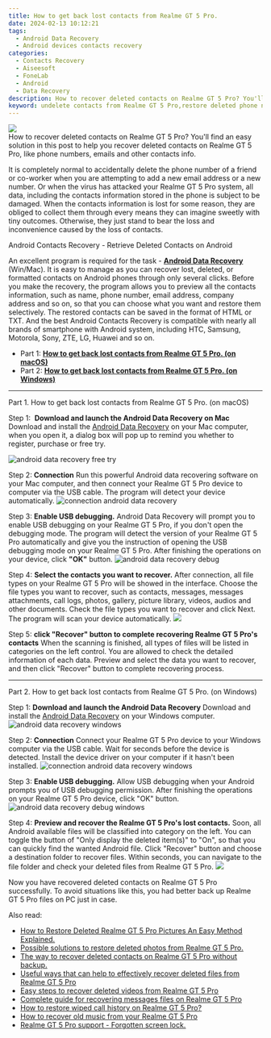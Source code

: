 ```yaml
---
title: How to get back lost contacts from Realme GT 5 Pro.
date: 2024-02-13 10:12:21
tags: 
  - Android Data Recovery
  - Android devices contacts recovery
categories: 
  - Contacts Recovery
  - Aiseesoft
  - FoneLab
  - Android
  - Data Recovery
description: How to recover deleted contacts on Realme GT 5 Pro? You'll find an easy solution in this post to help you recover deleted contacts on Realme GT 5 Pro, like phone numbers, emails and other contacts info.
keyword: undelete contacts from Realme GT 5 Pro,restore deleted phone number on Realme GT 5 Pro,android contacts retrieval,regain missing contacts,recover lost contacts from Realme GT 5 Pro,unerase contacts,how to get contacts back from Realme GT 5 Pro,how to recover contacts in Realme GT 5 Pro,extract contacts from water damaged phone Realme GT 5 Pro,how to recover contacts on Realme GT 5 Pro,Realme GT 5 Pro issues with contacts deleted,lost all contacts in Realme GT 5 Pro again
---
```


<img src="https://img0mobiles.techidaily.com/images/best-assets/devices/realme/realme-gt-5-pro/5.jpg" class="atpl-imgstyle"  />

<div class="atpl-content atpl-for-fonelab-android recover-contacts">

<div class="atpl-post-description-part-1">
How to recover deleted contacts on Realme GT 5 Pro? You'll find an easy solution in this post to help you recover deleted contacts on Realme GT 5 Pro, like phone numbers, emails and other contacts info.
</div>




<div class="atpl-post-description-part-2">
<div class="tpl-content-sub-paragraph-normal">
  <p>
    It is completely normal to accidentally delete the phone number of a friend or co-worker when you are attempting to add a new email address or a new number. Or when the virus has attacked your Realme GT 5 Pro system, all data, including the contacts information stored in the phone is subject to be damaged. When the contacts information is lost for some reason, they are obliged to collect them through every means they can imagine sweetly with tiny outcomes. Otherwise, they just stand to bear the loss and inconvenience caused by the loss of contacts.
  </p>
</div>
</div>

<div class="atpl-post-description-part-3">
<div class="tpl-content-sub-paragraph-title">
  Android Contacts Recovery - Retrieve Deleted Contacts on Android
</div>
<div class="tpl-content-sub-paragraph-content">
  <p>
    An excellent program is required for the task - <a href="https://tools.techidaily.com/aiseesoft-android-data-recovery/" target="_blank" rel="noopener"><strong>Android Data Recovery</strong></a> (Win/Mac). It is easy to manage as you can recover lost, deleted, or formatted contacts on Android phones through only several clicks. Before you make the recovery, the program allows you to preview all the contacts information, such as name, phone number, email address, company address and so on, so that you can choose what you want and restore them selectively. The restored contacts can be saved in the format of HTML or TXT. And the best Android Contacts Recovery is compatible with nearly all brands of smartphone with Android system, including HTC, Samsung, Motorola, Sony, ZTE, LG, Huawei and so on.
  </p>
</div>

</div>


<ul>
  <li>Part 1: <strong><a href="#p1"> How to get back lost contacts from Realme GT 5 Pro.  (on macOS)</a></strong></li>
  <li>Part 2: <strong><a href="#p2"> How to get back lost contacts from Realme GT 5 Pro.  (on Windows)</a></strong></li>
</ul>




<!-- Part 1 -->
<a id="p1" name="p1" ></a><hr>

<div>
  <span class="atpl-step-part-style">Part 1. How to get back lost contacts from Realme GT 5 Pro. (on macOS)</span>
</div>  

<span class="atpl-stepstyle-a"><span>Step 1: </span></span> <strong>Download and launch the Android Data Recovery on Mac</strong>
Download and install the <a href="https://tools.techidaily.com/aiseesoft-android-data-recovery/" target="_blank" rel="noopener">Android Data Recovery</a> on your Mac computer, when you open it, a dialog box will pop up to remind you whether to register, purchase or free try.

<img src="https://tools.techidaily.com/images/apps/aiseesoft/android-data-recovery/mac-free-try.png" class="atpl-imgstyle" alt="android data recovery free try" />

<span class="atpl-stepstyle-a"><span>Step 2: </span></span> <strong>Connection</strong>
Run this powerful Android data recovering software on your Mac computer, and then connect your Realme GT 5 Pro device to computer via the USB cable. The program will detect your device automatically.
<img src="https://tools.techidaily.com/images/apps/aiseesoft/android-data-recovery/mac-connection-interface.jpg" class="atpl-imgstyle" alt="connection android data recovery" />

<span class="atpl-stepstyle-a"><span>Step 3: </span></span> <strong>Enable USB debugging.</strong>
Android Data Recovery will prompt you to enable USB debugging on your Realme GT 5 Pro, if you don't open the debugging mode. The program will detect the version of your Realme GT 5 Pro automatically and give you the instruction of opening the USB debugging mode on your Realme GT 5 Pro. After finishing the operations on your device, click <strong>"OK"</strong> button.
<img src="https://tools.techidaily.com/images/apps/aiseesoft/android-data-recovery/mac-android-usb-debug.jpg"  class="atpl-imgstyle" alt="android data recovery debug" />

<span class="atpl-stepstyle-a"><span>Step 4: </span></span> <strong>Select the contacts you want to recover.</strong>
After connection, all file types on your Realme GT 5 Pro will be showed in the interface. Choose the file types you want to recover, such as contacts, messages, messages attachments, call logs, photos, gallery, picture library, videos, audios and other documents. Check the file types you want to recover and click Next. The program will scan your device automatically.
<img src="https://tools.techidaily.com/images/apps/aiseesoft/android-data-recovery/mac-choose-type-contacts.jpg" class="atpl-imgstyle"  />

<span class="atpl-stepstyle-a"><span>Step 5: </span></span> <strong>click "Recover" button to  complete recovering Realme GT 5 Pro's contacts</strong>
When the scanning is finished, all types of files will be listed in categories on the left control. You are allowed to check the detailed information of each data. Preview and select the data you want to recover, and then click "Recover" button to complete recovering process.


<a id="p2" name="p2"></a><hr>

<!-- Part 2 -->
<div>
  <span class="atpl-step-part-style">Part 2. How to get back lost contacts from Realme GT 5 Pro. (on Windows)</span>
</div>

<span class="atpl-stepstyle-a"><span>Step 1: </span></span> <strong>Download and launch the Android Data Recovery</strong>
Download and install the <a href="https://tools.techidaily.com/aiseesoft-android-data-recovery/" target="_blank" rel="noopener">Android Data Recovery</a> on your Windows computer.
<img src="https://tools.techidaily.com/images/apps/aiseesoft/android-data-recovery/win-start-interface.png"  class="atpl-imgstyle" alt="android data recovery windows" />

<span class="atpl-stepstyle-a"><span>Step 2: </span></span> <strong>Connection</strong>
Connect your Realme GT 5 Pro device to your Windows computer via the USB cable. Wait for seconds before the device is detected. Install the device driver on your computer if it hasn't been installed.
<img src="https://tools.techidaily.com/images/apps/aiseesoft/android-data-recovery/win-connection-interface.png" class="atpl-imgstyle" alt="connection android data recovery windows" />

<span class="atpl-stepstyle-a"><span>Step 3: </span></span> <strong>Enable USB debugging.</strong>
Allow USB debugging when your Android prompts you of USB debugging permission. After finishing the operations on your Realme GT 5 Pro device, click "OK" button.
<img src="https://tools.techidaily.com/images/apps/aiseesoft/android-data-recovery/win-android-usb-debug.png" class="atpl-imgstyle" alt="android data recovery debug windows" />

<span class="atpl-stepstyle-a"><span>Step 4: </span></span> <strong>Preview and recover the Realme GT 5 Pro's lost contacts.</strong>
Soon, all Android available files will be classified into category on the left. You can toggle the button of "Only display the deleted item(s)" to "On", so that you can quickly find the wanted Android file. Click "Recover" button and choose a destination folder to recover files. Within seconds, you can navigate to the file folder and check your deleted files from Realme GT 5 Pro.
<img src="https://tools.techidaily.com/images/apps/aiseesoft/android-data-recovery/win-recover-contacts.jpg" class="atpl-imgstyle"  />

<div class="atpl-post-description-part-4">
<div class="tpl-content-sub-paragraph-normal">
    <p>
        Now you have recovered deleted contacts on Realme GT 5 Pro successfully. To avoid situations like this, you had better back up Realme GT 5 Pro files on PC just in case.
    </p>
</div>
</div>

<ins class="adsbygoogle"
     style="display:block"
     data-ad-client="ca-pub-7571918770474297"
     data-ad-slot="8358498916"
     data-ad-format="auto"
     data-full-width-responsive="true"></ins>

<span class="atpl-alsoreadstyle">Also read:</span>
<div><ul>
<li><a href="/how-to-restore-deleted-realme-gt-5-pro-pictures-an-easy-method-explained-by-fonelab-android-recover-pictures/" target="_blank" rel="noopener"><u>How to Restore Deleted Realme GT 5 Pro Pictures  An Easy Method Explained.</u></a></li>
<li><a href="/possible-solutions-to-restore-deleted-photos-from-realme-gt-5-pro-by-fonelab-android-recover-photos/" target="_blank" rel="noopener"><u>Possible solutions to restore deleted photos from Realme GT 5 Pro.</u></a></li>
<li><a href="/the-way-to-recover-deleted-contacts-on-realme-gt-5-pro-without-backup-by-fonelab-android-recover-contacts/" target="_blank" rel="noopener"><u>The way to recover deleted contacts on Realme GT 5 Pro without backup.</u></a></li>
<li><a href="/useful-ways-that-can-help-to-effectively-recover-deleted-files-from-realme-gt-5-pro-by-fonelab-android-recover-data/" target="_blank" rel="noopener"><u>Useful ways that can help to effectively recover deleted files from Realme GT 5 Pro</u></a></li>
<li><a href="/easy-steps-to-recover-deleted-videos-from-realme-gt-5-pro-by-fonelab-android-recover-video/" target="_blank" rel="noopener"><u>Easy steps to recover deleted videos from Realme GT 5 Pro</u></a></li>
<li><a href="/complete-guide-for-recovering-messages-files-on-realme-gt-5-pro-by-fonelab-android-recover-messages/" target="_blank" rel="noopener"><u>Complete guide for recovering messages files on Realme GT 5 Pro</u></a></li>
<li><a href="/how-to-restore-wiped-call-history-on-realme-gt-5-pro-by-fonelab-android-recover-call-logs/" target="_blank" rel="noopener"><u>How to restore wiped call history on Realme GT 5 Pro?</u></a></li>
<li><a href="/how-to-recover-old-music-from-your-realme-gt-5-pro-by-fonelab-android-recover-music/" target="_blank" rel="noopener"><u>How to recover old music from your Realme GT 5 Pro</u></a></li>
<li><a href="/realme-gt-5-pro-support-forgotten-screen-lock-by-drfone-android-unlock-android-unlock/" target="_blank" rel="noopener"><u>Realme GT 5 Pro support - Forgotten screen lock.</u></a></li>
</ul></div>

</div>
